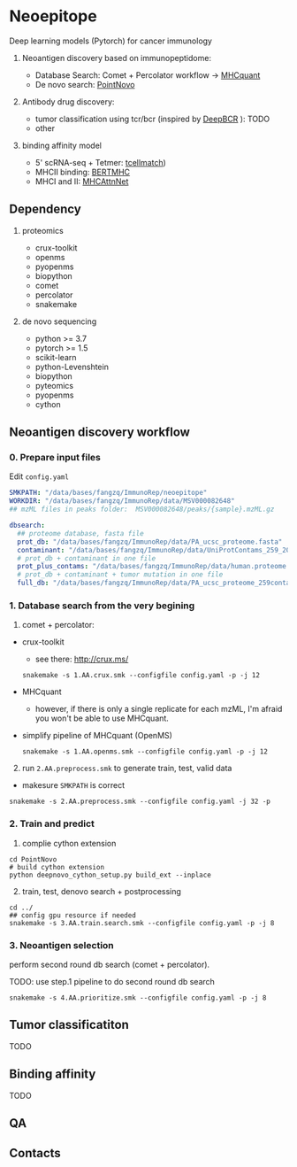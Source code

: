 

# Neoepitope
Deep learning models (Pytorch) for cancer immunology 

1. Neoantigen discovery based on immunopeptidome: 
    - Database Search: Comet + Percolator workflow -> [MHCquant](https://github.com/Leon-Bichmann/MHCquant)
    - De novo search: [PointNovo](https://github.com/volpato30/PointNovo)
2. Antibody drug discovery:
   - tumor classification using tcr/bcr (inspired by [DeepBCR](https://bitbucket.org/liulab/deepbcr) ): TODO
   - other

3. binding affinity model 
   - 5' scRNA-seq + Tetmer: [tcellmatch](https://github.com/theislab/tcellmatch))
   - MHCII binding: [BERTMHC](https://github.com/s6juncheng/BERTMHC)
   - MHCI and II: [MHCAttnNet](https://github.com/gopuvenkat/MHCAttnNet)

## Dependency
1. proteomics
   - crux-toolkit
   - openms
   - pyopenms
   - biopython
   - comet
   - percolator
   - snakemake

2. de novo sequencing 
   - python >= 3.7
   - pytorch >= 1.5
   - scikit-learn
   - python-Levenshtein
   - biopython
   - pyteomics
   - pyopenms
   - cython


## Neoantigen discovery workflow


### 0. Prepare input files
Edit `config.yaml`

```yaml
SMKPATH: "/data/bases/fangzq/ImmunoRep/neoepitope"
WORKDIR: "/data/bases/fangzq/ImmunoRep/data/MSV000082648"
## mzML files in peaks folder:  MSV000082648/peaks/{sample}.mzML.gz

dbsearch:
  ## proteome database, fasta file 
  prot_db: "/data/bases/fangzq/ImmunoRep/data/PA_ucsc_proteome.fasta"
  contaminant: "/data/bases/fangzq/ImmunoRep/data/UniProtContams_259_20170206.fasta"
  # prot_db + contaminant in one file
  prot_plus_contams: "/data/bases/fangzq/ImmunoRep/data/human.proteome.plus.contams.fasta"
  # prot_db + contaminant + tumor mutation in one file
  full_db: "/data/bases/fangzq/ImmunoRep/data/PA_ucsc_proteome_259contams_viruses_26tumorShared.fasta"
```

### 1. Database search from the very begining 
1. comet + percolator:
* crux-toolkit 
  - see there: http://crux.ms/

   ```shell
   snakemake -s 1.AA.crux.smk --configfile config.yaml -p -j 12
   ```
* MHCquant  
  - however, if there is only a single replicate for each mzML, I'm afraid you won't be able to use MHCquant.

* simplify pipeline of MHCquant (OpenMS)
   ```shell
   snakemake -s 1.AA.openms.smk --configfile config.yaml -p -j 12
   ```

2. run `2.AA.preprocess.smk` to generate train, test, valid data
  - makesure `SMKPATH` is correct
   ```
   snakemake -s 2.AA.preprocess.smk --configfile config.yaml -j 32 -p 
   ```

### 2. Train and predict

1. complie cython extension
```shell
cd PointNovo
# build cython extension
python deepnovo_cython_setup.py build_ext --inplace
```


2. train, test, denovo search + postprocessing
```shell
cd ../
## config gpu resource if needed
snakemake -s 3.AA.train.search.smk --configfile config.yaml -p -j 8
```

### 3. Neoantigen selection
perform second round db search (comet + percolator).  

TODO: use step.1 pipeline to do second round db search

```shell
snakemake -s 4.AA.prioritize.smk --configfile config.yaml -p -j 8
```

## Tumor classificatiton

TODO

## Binding affinity

TODO


## QA
## Contacts